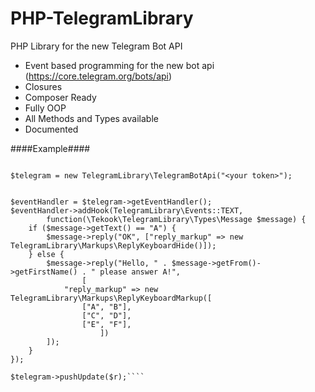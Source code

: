 # PHP-TelegramLibrary
PHP Library for the new Telegram Bot API

* Event based programming for the new bot api (https://core.telegram.org/bots/api)
* Closures
* Composer Ready 
* Fully OOP
* All Methods and Types available
* Documented

####Example####

````use Tekook\TelegramLibrary;

$telegram = new TelegramLibrary\TelegramBotApi("<your token>");


$eventHandler = $telegram->getEventHandler();
$eventHandler->addHook(TelegramLibrary\Events::TEXT,
        function(\Tekook\TelegramLibrary\Types\Message $message) {
    if ($message->getText() == "A") {
        $message->reply("OK", ["reply_markup" => new TelegramLibrary\Markups\ReplyKeyboardHide()]);
    } else {
        $message->reply("Hello, " . $message->getFrom()->getFirstName() . " please answer A!",
                [
            "reply_markup" => new TelegramLibrary\Markups\ReplyKeyboardMarkup([
                ["A", "B"],
                ["C", "D"],
                ["E", "F"],
                    ])
        ]);
    }
});

$telegram->pushUpdate($r);````
